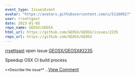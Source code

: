 ```yaml
---
event_type: IssuesEvent
avatar: "https://avatars.githubusercontent.com/u/5116892?"
user: rrsettgast
date: 2023-01-05
repo_name: GEOSX/GEOSX
html_url: https://github.com/GEOSX/GEOSX/issues/2235
repo_url: https://github.com/GEOSX/GEOSX
---
```


<a href='https://github.com/rrsettgast' target='_blank'>rrsettgast</a> open issue <a href='https://github.com/GEOSX/GEOSX/issues/2235' target='_blank'>GEOSX/GEOSX#2235</a>.

<p>Speedup OSX CI build process</p><small>**Describe the issue**...</small><a href='https://github.com/GEOSX/GEOSX/issues/2235' target='_blank'>View Comment</a>